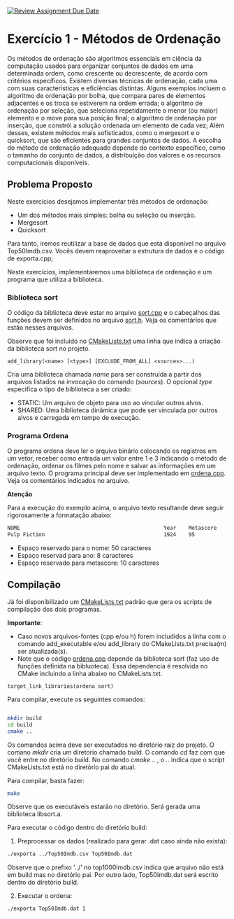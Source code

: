 [![Review Assignment Due Date](https://classroom.github.com/assets/deadline-readme-button-24ddc0f5d75046c5622901739e7c5dd533143b0c8e959d652212380cedb1ea36.svg)](https://classroom.github.com/a/xEFNJSjM)
# Exercício 1 - Métodos de Ordenação
 
Os métodos de ordenação são algoritmos essenciais em ciência da computação usados para organizar conjuntos de dados em uma determinada ordem, como crescente ou decrescente, de acordo com critérios específicos. 
Existem diversas técnicas de ordenação, cada uma com suas características e eficiências distintas. Alguns exemplos incluem o algoritmo de ordenação por bolha, que compara pares de elementos adjacentes e os troca se estiverem na ordem errada; 
o algoritmo de ordenação por seleção, que seleciona repetidamente o menor (ou maior) elemento e o move para sua posição final; 
o algoritmo de ordenação por inserção, que constrói a solução ordenada um elemento de cada vez; Além desses, existem métodos mais sofisticados, como o mergesort e o quicksort, que são eficientes para grandes conjuntos de dados. 
A escolha do método de ordenação adequado depende do contexto específico, como o tamanho do conjunto de dados, a distribuição dos valores e os recursos computacionais disponíveis.

 ## Problema Proposto

Neste exercícios desejamos implementar três métodos de ordenação:
 - Um dos métodos mais simples: bolha ou seleção ou inserção.
 - Mergesort
 - Quicksort

Para tanto, iremos reutilizar a base de dados que está disponível no arquivo Top50Imdb.csv. 
Vocês devem reaproveitar a estrutura de dados e o código de exporta.cpp;


Neste exercícios, implementaremos uma biblioteca de ordenação e um programa que utiliza a biblioteca. 

### Biblioteca sort


O código da biblioteca deve estar no arquivo [sort.cpp](sort.cpp) e o cabeçalhos das funções devem ser definidos no arquivo [sort.h](sort.h).
Veja os comentários que estão nesses arquivos. 

Observe que foi incluido no [CMakeLists.txt](CMakeLists.txt) uma linha que indica a criação da biblioteca sort no projeto. 

```
add_library(<name> [<type>] [EXCLUDE_FROM_ALL] <sources>...)
```

Cria uma biblioteca chamada *name* para ser construída a partir dos arquivos listados na invocação do comando (*sources*).
O opcional *type* especifica o tipo de biblioteca a ser criado:
- STATIC: Um arquivo de objeto para uso ao vincular outros alvos. 
- SHARED: Uma biblioteca dinâmica que pode ser vinculada por outros alvos e carregada em tempo de execução.

### Programa Ordena

O programa ordena deve ler o arquivo binário colocando os registros em um vetor, receber como entrada um valor entre 1 e 3 indicando o método de ordenação, ordenar os filmes pelo nome e salvar as informações em um arquivo 
texto. O programa principal deve ser implementado em [ordena.cpp](ordena.cpp).  Veja os comentários indicados no arquivo.

**Atenção**

Para a execução do exemplo acima, o arquivo texto resultande deve seguir rigorosamente a formatação abaixo:

```bash
NOME                                              Year    Metascore 
Pulp Fiction                                      1924    95        

```

 - Espaço reservado para o nome: 50 caracteres
 - Espaço reservad para ano: 8 caracteres
 - Espaço reservado para metascore: 10 caracteres

## Compilação

Já foi disponibilizado um [CMakeLists.txt](CMakeLists.txt) padrão que gera os scripts de compilação dos dois programas. 

**Importante**: 
- Caso novos arquivos-fontes (cpp  e/ou h) forem includidos a linha com o comando add_executable e/ou add_library do CMakeLists.txt precisa(m) ser atualizada(s).
- Note que o código [ordena.cpp](ordena.cpp) depende da biblioteca sort (faz uso de funções definida na bibluoteca). Essa dependencia é resolvida no CMake incluindo a linha abaixo no CMakeLists.txt.
```
target_link_libraries(ordena sort)
```

Para compilar, execute os seguintes comandos:

```bash

mkdir build
cd build
cmake ..

```
Os comandos acima deve ser executados no diretório raiz do projeto. 
O comano *mkdir* cria um diretorio chamado build. O comando *cd* faz com que você entre no diretório build.
No comando *cmake ..* , o *..* indica que o script CMakeLists.txt está no diretório pai do atual.

Para compilar, basta fazer:
```bash
make
```
Observe que os executáveis estarão no diretório. Será gerada uma biblioteca libsort.a. 

Para executar o código dentro do diretório build: 
1. Preprocessar os dados (realizado para gerar .dat caso ainda não exista):
```bash
./exporta ../Top50Imdb.csv Top50Imdb.dat
```
Observe que o prefixo '../' no top1000imdb.csv indica que arquivo não está em build mas no diretório pai. Por outro lado, 
Top50Imdb.dat será escrito dentro do diretório build.

2. Executar o ordena:
```bash
./exporta Top50Imdb.dat 1
```

